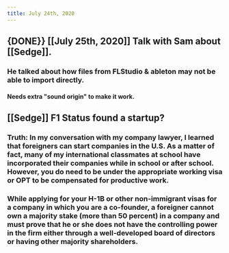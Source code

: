 ```yaml
---
title: July 24th, 2020
---
```


## {DONE}} [[July 25th, 2020]] Talk with Sam about [[Sedge]]. 
### He talked about how files from FLStudio & ableton may not be able to import directly.
#### Needs extra "sound origin" to make it work.

## [[Sedge]] F1 Status found a startup?
### Truth: In my conversation with my company lawyer, I learned that foreigners can start companies in the U.S. As a matter of fact, many of my international classmates at school have incorporated their companies while in school or after school. However, you do need to be under the appropriate working visa or OPT to be compensated for productive work.

### While applying for your H-1B or other non-immigrant visas for a company in which you are a co-founder, a foreigner cannot own a majority stake (more than 50 percent) in a company and must prove that he or she does not have the controlling power in the firm either through a well-developed board of directors or having other majority shareholders.
